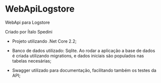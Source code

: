 # WebApiLogstore
WebApi para Logstore

Criado por Ítalo Spedini

- Projeto utilizando .Net Core 2.2;

- Banco de dados utilizado: Sqlite. Ao rodar a aplicação a base de dados é criada utilizando migrations, e dados iniciais são populados nas tabelas necesárias;

- Swagger utilizado para documentação, facilitando também os testes da API;
